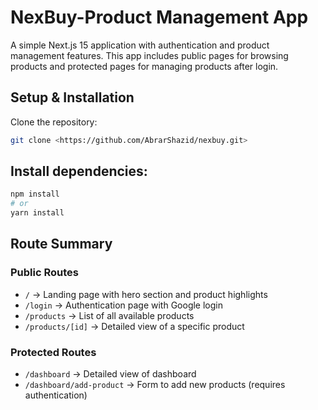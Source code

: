 # NexBuy-Product Management App

A simple Next.js 15 application with authentication and product management features. This app includes public pages for browsing products and protected pages for managing products after login.

## Setup & Installation

Clone the repository:

```bash
git clone <https://github.com/AbrarShazid/nexbuy.git>
```

## Install dependencies:

```bash
npm install
# or
yarn install
```

## Route Summary

### Public Routes
- `/` → Landing page with hero section and product highlights  
- `/login` → Authentication page with Google login  
- `/products` → List of all available products  
- `/products/[id]` → Detailed view of a specific product  

### Protected Routes
- `/dashboard` → Detailed view of dashboard  
- `/dashboard/add-product` → Form to add new products (requires authentication)  

